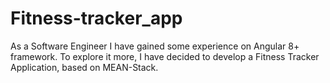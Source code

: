 # Fitness-tracker_app
As a Software Engineer I have gained some experience on Angular 8+ framework. To explore it more, I have decided to develop a Fitness Tracker Application, based on MEAN-Stack.
